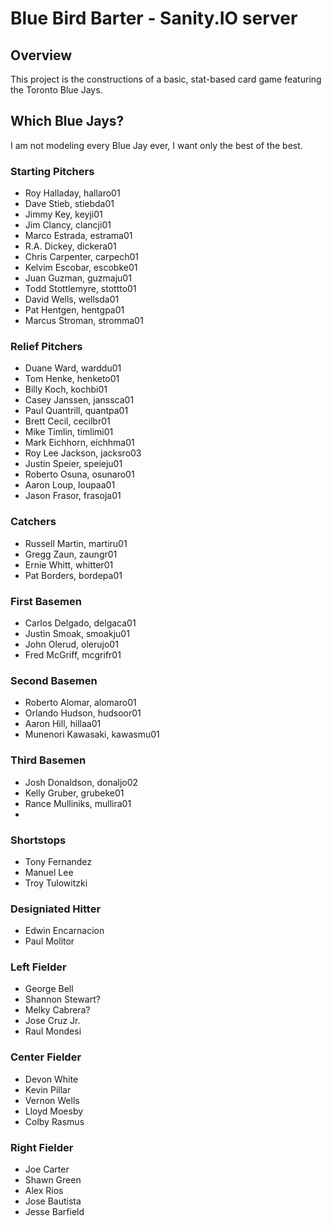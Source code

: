 # Blue Bird Barter - Sanity.IO server

## Overview
This project is the constructions of a basic, stat-based card game featuring the Toronto Blue Jays. 


## Which Blue Jays?
I am not modeling every Blue Jay ever, I want only the best of the best.
### Starting Pitchers
- Roy Halladay, hallaro01
- Dave Stieb, stiebda01
- Jimmy Key, keyji01
- Jim Clancy, clancji01
- Marco Estrada, estrama01
- R.A. Dickey, dickera01
- Chris Carpenter, carpech01
- Kelvim Escobar, escobke01
- Juan Guzman, guzmaju01
- Todd Stottlemyre, stottto01
- David Wells, wellsda01
- Pat Hentgen, hentgpa01
- Marcus Stroman, stromma01

### Relief Pitchers
- Duane Ward, warddu01
- Tom Henke, henketo01
- Billy Koch, kochbi01
- Casey Janssen, janssca01
- Paul Quantrill, quantpa01
- Brett Cecil, cecilbr01
- Mike Timlin, timlimi01
- Mark Eichhorn, eichhma01
- Roy Lee Jackson, jacksro03
- Justin Speier, speieju01
- Roberto Osuna, osunaro01
- Aaron Loup, loupaa01
- Jason Frasor, frasoja01

### Catchers
- Russell Martin, martiru01
- Gregg Zaun, zaungr01
- Ernie Whitt, whitter01
- Pat Borders, bordepa01


### First Basemen
- Carlos Delgado, delgaca01
- Justin Smoak, smoakju01
- John Olerud, olerujo01
- Fred McGriff, mcgrifr01

### Second Basemen
- Roberto Alomar, alomaro01
- Orlando Hudson, hudsoor01
- Aaron Hill, hillaa01
- Munenori Kawasaki, kawasmu01

### Third Basemen
- Josh Donaldson, donaljo02
- Kelly Gruber, grubeke01
- Rance Mulliniks, mullira01
- 

### Shortstops
- Tony Fernandez
- Manuel Lee
- Troy Tulowitzki

### Designiated Hitter
- Edwin Encarnacion
- Paul Molitor

### Left Fielder
- George Bell
- Shannon Stewart?
- Melky Cabrera?
- Jose Cruz Jr.
- Raul Mondesi

### Center Fielder
- Devon White
- Kevin Pillar
- Vernon Wells
- Lloyd Moesby
- Colby Rasmus

### Right Fielder
- Joe Carter
- Shawn Green
- Alex Rios
- Jose Bautista
- Jesse Barfield

